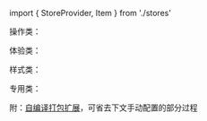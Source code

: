 import { StoreProvider, Item } from './stores'

 <StoreProvider chromium={props.chromium} firefox={props.firefox}>

操作类：

<ul>

<Item name='Vimium C' desc='免鼠标、全键盘操作'
chrome='https://chrome.google.com/webstore/detail/vimium-c-all-by-keyboard/hfjbmagddngcpeloejdejnfgbamkjaeg'
edge='https://microsoftedge.microsoft.com/addons/detail/vimium-c-all-by-keyboar/aibcglbfblnogfjhbcmmpobjhnomhcdo'
firefox='https://addons.mozilla.org/zh-CN/firefox/addon/vimium-c/'
/>

<Item name='Gesturefy' desc='鼠标手势'
firefox='https://addons.mozilla.org/zh-CN/firefox/addon/gesturefy/' />

<Item name='smartUp' desc='鼠标手势'
chrome='https://chrome.google.com/webstore/detail/smartup-gestures/bgjfekefhjemchdeigphccilhncnjldn?hl=zh'
edge='https://microsoftedge.microsoft.com/addons/detail/smartup%E6%89%8B%E5%8A%BF/elponhbfjjjihgeijofonnflefhcbckp'
/>

<Item name='Snap Links Plus' desc='框选多开'
firefox='https://addons.mozilla.org/zh-CN/firefox/addon/snaplinksplus/' />

<Item name='Linkclump' desc='框选多开'
chrome='https://chrome.google.com/webstore/detail/linkclump/lfpjkncokllnfokkgpkobnkbkmelfefj' />

<Item name='Snap Links Plus' desc='标签树视图'
firefox='https://addons.mozilla.org/zh-CN/firefox/addon/tree-style-tab/' />

<Item name='Tab Session Manager' desc='标签收藏管理器'
chrome='https://chrome.google.com/webstore/detail/tab-session-manager/iaiomicjabeggjcfkbimgmglanimpnae/'
edge='https://microsoftedge.microsoft.com/addons/detail/jkjjclfiflhpjangefhgfjhgfbhajadk/'
firefox='https://addons.mozilla.org/firefox/addon/tab-session-manager/'
/>

<Item name='Multi Account Containers' desc='火狐身份容器'
firefox='https://addons.mozilla.org/zh-CN/firefox/addon/multi-account-containers/' />

</ul>

体验类：

<ul>

<Item name="Cookie AutoDelete" desc='网站数据自动清理'
firefox='https://addons.mozilla.org/en-US/firefox/addon/cookie-autodelete/'
chrome='https://chrome.google.com/webstore/detail/cookie-autodelete/fhcgjolkccmbidfldomjliifgaodjagh'
edge='https://microsoftedge.microsoft.com/addons/detail/djkjpnciiommncecmdefpdllknjdmmmo'
/>

<Item name='Decentraleyes' desc='本地优化 CDN'
firefox='https://addons.mozilla.org/zh-CN/firefox/addon/decentraleyes/'
chrome='https://chrome.google.com/webstore/detail/decentraleyes/ldpochfccmkkmhdbclfhpagapcfdljkj'
edge='https://microsoftedge.microsoft.com/addons/detail/lmijmgnfconjockjeepmlmkkibfgjmla'
/>

<Item name='Privacy Badger' desc='跟踪器智能拦截'
firefox='https://addons.mozilla.org/firefox/downloads/latest/privacy-badger17/'
chrome='https://chrome.google.com/webstore/detail/privacy-badger/pkehgijcmpdhfbdbbnkijodmdjhbjlgp'
edge='https://microsoftedge.microsoft.com/addons/detail/mkejgcgkdlddbggjhhflekkondicpnop'
/>

<Item name='uBlock Origin' desc='广告规则拦截'
firefox='https://addons.mozilla.org/zh-CN/firefox/addon/ublock-origin/'
chrome='https://chrome.google.com/webstore/detail/ublock-origin/cjpalhdlnbpafiamejdnhcphjbkeiagm'
edge='https://microsoftedge.microsoft.com/addons/detail/ublock-origin/odfafepnkmbhccpbejgmiehpchacaeak'
/>

<Item name='Replace Google CDN' desc='CDN 国内线路优化'
firefox='https://addons.mozilla.org/zh-CN/firefox/addon/google-cdn-replace/'
chrome='https://chrome.google.com/webstore/detail/replace-google-cdn/kpampjmfiopfpkkepbllemkibefkiice'
edge='https://microsoftedge.microsoft.com/addons/detail/replace-google-cdn/cojepngjobmaiajphkijbdcdjnnjhpjc'
/>

</ul>

样式类：

<ul>

<Item name='Dark Reader' desc='护眼模式'
chrome='https://chrome.google.com/webstore/detail/dark-reader/eimadpbcbfnmbkopoojfekhnkhdbieeh'
edge='https://microsoftedge.microsoft.com/addons/detail/dark-reader/ifoakfbpdcdoeenechcleahebpibofpc'
firefox='https://addons.mozilla.org/zh-CN/firefox/addon/darkreader/'
/>

<Item name='Enhancer for YouTube' desc='YouTube 改进插件'
chrome='https://chrome.google.com/webstore/detail/enhancer-for-youtube/ponfpcnoihfmfllpaingbgckeeldkhle'
edge='https://microsoftedge.microsoft.com/addons/detail/enhancer-for-youtube%E2%84%A2/dlgfaleeejmphhnemjgiaekdbonkagkd'
firefox='https://addons.mozilla.org/addon/enhancer-for-youtube/'
/>

</ul>

专用类：

<ul>

<Item name='Gitako' desc='GitHub 文件树视图'
chrome='https://chrome.google.com/webstore/detail/gitako-github-file-tree/giljefjcheohhamkjphiebfjnlphnokk'
edge='https://microsoftedge.microsoft.com/addons/detail/gitako-github-file-tree/alpoloddcggjhakjemghahlkofjekbca'
firefox='https://addons.mozilla.org/zh-CN/firefox/addon/gitako-github-file-tree/'
/>

<Item name='Extension Manager' desc='Chromium 插件管理助手'
chrome='https://chrome.google.com/webstore/detail/extension-manager/gjldcdngmdknpinoemndlidpcabkggco'
edge='https://microsoftedge.microsoft.com/addons/detail/bhahgfgngfghgjhnpplmemebhenieijb'
/>

<Item name='Gooreplacer' desc='URL 自定重定向'
chrome='https://chrome.google.com/webstore/detail/gooreplacer/jnlkjeecojckkigmchmfoigphmgkgbip'
edge='https://microsoftedge.microsoft.com/addons/detail/gooreplacer/cidbonnpjopamnhfjdgfcmjmlmehjnej'
firefox='https://addons.mozilla.org/firefox/addon/gooreplacer/'
/>

</ul>

</StoreProvider>

附：[自编译打包扩展](https://gitee.com/littleboyharry-crx/ohmycrx/blob/master/README.md)，可省去下文手动配置的部分过程
